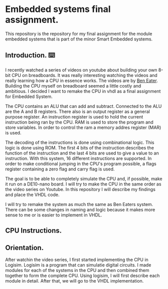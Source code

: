 # Embedded systems final assignment.
This repository is the repository for my final assignment for the module embedded systems that is part of the minor Smart Embedded systems.
## Introduction. ⌨️
I recently watched a series of videos on youtube about building your own 8-bit CPU on breadboards. It was really interesting watching the videos and really learning how a CPU in essence works. The videos are by [Ben Eater](https://eater.net/8bit). Building the CPU myself on breadboard seemed a little costly and ambitious. I decided I want to remake the CPU in vhdl as a final assignment for Embedded System.

The CPU contains an ALU that can add and subtract. Connected to the ALU are the A and B registers. There also is an output register as a general purpose register. An instruction register is used to hold the current instruction being ran by the CPU. RAM is used to store the program and store variables. In order to control the ram a memory addres register (MAR) is used. 

The decoding of the instructions is done using combinational logic. This logic is done using ROM. The first 4 bits of the instruction describes the function of the instruction and the last 4 bits are used to give a value to an instruction. With this system, 16 different instructions are supported. In order to make conditional jumping in the CPU's program possible, a flags register containing a zero flag and carry flag is used.

The goal is to be able to completely simulate the CPU and, if possible, make it run on a DE10-nano board. I will try to make the CPU in the same order as the video series on Youtube. In this repository I will describe my findings and place the VHDL code.

I will try to remake the system as much the same as Ben Eaters system. There can be some changes in naming and logic because it makes more sense to me or is easier to implement in VHDL.

## CPU Instructions.

## Orientation.
After watchin the video series, I first started implementing the CPU in Logisim. Logisim is a program that can simulatie digital circuits. I made modules for each of the systems in the CPU and then combined them together to form the complete CPU. Using logisim, I will first describe each module in detail. After that, we will go to the VHDL implementation.
